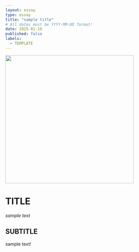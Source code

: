 ```yaml
---
layout: essay
type: essay
title: "sample title"
# All dates must be YYYY-MM-DD format!
date: 2025-01-16
published: false
labels:
  - TEMPLATE
---
```


<img width="400px" class="rounded float-end pe-4" src="../img/">

# TITLE

*sample text*

## SUBTITLE

sample text!
